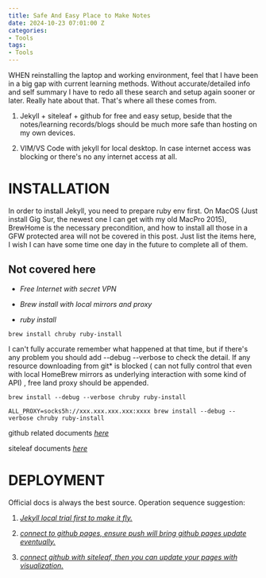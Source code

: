 ```yaml
---
title: Safe And Easy Place to Make Notes
date: 2024-10-23 07:01:00 Z
categories:
- Tools
tags:
- Tools
---
```


WHEN reinstalling the laptop and working environment,  feel that I have been in a big gap with current learning methods.  Without accurate/detailed info and self summary I have to redo all these search and setup again sooner or later.  Really hate about that.  That's where all these comes from.

1. Jekyll \+  siteleaf  \+ github  for free and easy setup,  beside that the notes/learning records/blogs should be much more safe than hosting on my own devices.

2. VIM/VS Code with jekyll  for local desktop.    In case internet access was blocking or there's no any internet access at all.

# INSTALLATION

In order to install Jekyll,   you need to prepare ruby env first.   On MacOS (Just install Gig Sur, the newest one I can get with my old MacPro 2015),  BrewHome is the necessary precondition, and  how to install all those in a GFW protected area will not be covered in this post.  Just list the items here,   I  wish I can have some time one day in the future to complete all of them.

## Not covered here

* *Free Internet  with secret  VPN*

* *Brew install with local mirrors and proxy*

* *ruby install*

`brew install chruby ruby-install`

I can't fully accurate remember what happened at that time,  but if there's any problem you should add --debug --verbose to check the detail.   If any resource downloading from git\* is blocked ( can not fully control that even with local HomeBrew mirrors as underlying interaction with some kind of API) ,   free land proxy should be appended.

`brew install --debug --verbose chruby ruby-install`

`ALL_PROXY=socks5h://xxx.xxx.xxx.xxx:xxxx brew install --debug --verbose chruby ruby-install`

github related documents  *[here](https://docs.github.com/en/pages/setting-up-a-github-pages-site-with-jekyll/creating-a-github-pages-site-with-jekyll)*

siteleaf documents *[here](https://learn.siteleaf.com/getting-started/#gsc.tab=0)*

# DEPLOYMENT

Official docs is always the best source.   Operation sequence suggestion:

1. *[Jekyll local trial first to make it fly.](https://jekyllrb.com/docs/step-by-step/01-setup/)*

2. *[connect to github pages,  ensure push will bring github pages update  eventually.](https://docs.github.com/en/pages/setting-up-a-github-pages-site-with-jekyll/creating-a-github-pages-site-with-jekyll)*

3. *[connect github with siteleaf, then you can update your pages with visualization.](https://www.siteleaf.com/blog/connecting-github/)*